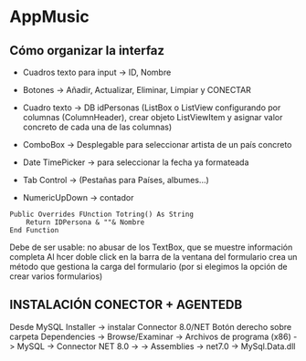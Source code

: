 # AppMusic


Cómo organizar la interfaz
-------------------------

- Cuadros texto para input -> ID, Nombre

- Botones -> Añadir, Actualizar, Eliminar, Limpiar y CONECTAR

- Cuadro texto -> DB idPersonas (ListBox o ListView configurando por columnas (ColumnHeader), 
crear objeto ListViewItem y asignar valor concreto de cada una de las columnas)

- ComboBox -> Desplegable para seleccionar artista de un país concreto

- Date TimePicker -> para seleccionar la fecha ya formateada

- Tab Control -> (Pestañas para Países, albumes...)

- NumericUpDown -> contador 

```
Public Overrides FUnction Totring() As String
	Return IDPersona & ""& Nombre
End Function

```

Debe de ser usable: no abusar de los TextBox, que se muestre información completa
Al hcer doble click en la barra de la ventana del formulario crea un método que gestiona
la carga del formulario (por si elegimos la opción de crear varios formularios)


INSTALACIÓN CONECTOR + AGENTEDB
--------------------------------

Desde MySQL Installer -> instalar Connector 8.0/NET
Botón derecho sobre carpeta Dependencies -> Browse/Examinar -> Archivos de programa (x86) -> MySQL -> Connector NET 8.0 ->
-> Assemblies -> net7.0 -> MySql.Data.dll



